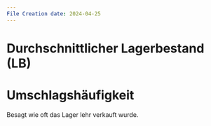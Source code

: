 ```yaml
---
File Creation date: 2024-04-25
---
```

# Durchschnittlicher Lagerbestand (LB)
# Umschlagshäufigkeit
Besagt wie oft das Lager lehr verkauft wurde.